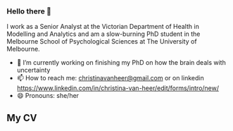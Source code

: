 ### Hello there 👋
I work as a Senior Analyst at the Victorian Department of Health in Modelling and Analytics and am a slow-burning PhD student in the Melbourne School of Psychological Sciences at The University of Melbourne. 

- 🔭 I’m currently working on finishing my PhD on how the brain deals with uncertainty 
- 📫 How to reach me: christinavanheer@gmail.com or on linkedin <https://www.linkedin.com/in/christina-van-heer/edit/forms/intro/new/> 
- 😄 Pronouns: she/her

## My CV


